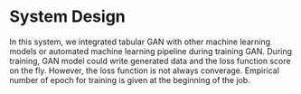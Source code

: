 # System Design

In this system, we integrated tabular GAN with other machine learning models or automated machine learning pipeline during training GAN. During training, GAN model could write generated data and the loss function score on the fly. However, the loss function is not always converage. Empirical number of epoch for training is given at the beginning of the job. 